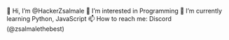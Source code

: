 👋 Hi, I’m @HackerZsalmale
👀 I’m interested in Programming
🌱 I’m currently learning Python, JavaScript
📫 How to reach me: Discord (@zsalmalethebest)
